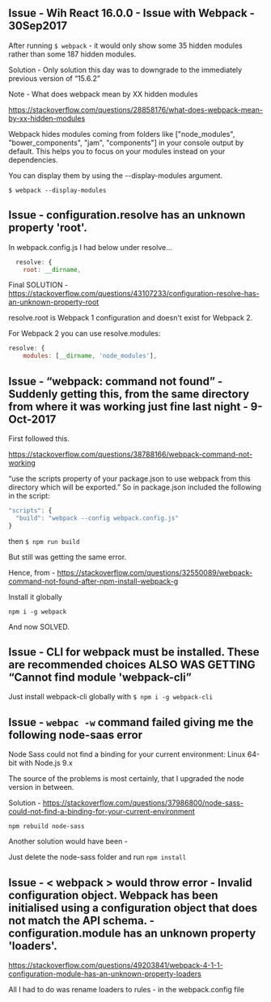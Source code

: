 ## Issue - Wih React 16.0.0 - Issue with Webpack  - 30Sep2017

After running ``$ webpack`` - it would only show some 35 hidden modules rather than some 187 hidden modules.

Solution - Only solution this day was to downgrade to the immediately previous version of “15.6.2”


Note - What does webpack mean by XX hidden modules

https://stackoverflow.com/questions/28858176/what-does-webpack-mean-by-xx-hidden-modules

Webpack hides modules coming from folders like ["node_modules", "bower_components", "jam", "components"] in your console output by default. This helps you to focus on your modules instead on your dependencies.

You can display them by using the --display-modules argument.

``$ webpack --display-modules``

## Issue - configuration.resolve has an unknown property 'root'.

In webpack.config.js I had below under resolve…

```.js
  resolve: {
    root: __dirname,
```

Final SOLUTION - https://stackoverflow.com/questions/43107233/configuration-resolve-has-an-unknown-property-root

resolve.root is Webpack 1 configuration and doesn't exist for Webpack 2.

For Webpack 2 you can use resolve.modules:

```js
resolve: {
    modules: [__dirname, 'node_modules'],
```

## Issue - “webpack: command not found” - Suddenly getting this, from the same directory from where it was working just fine last night - 9-Oct-2017

First followed this.

https://stackoverflow.com/questions/38788166/webpack-command-not-working

“use the scripts property of your package.json to use webpack from this directory which will be exported.” So in package.json included the following in the script:

```js
"scripts": {
  "build": "webpack --config webpack.config.js"
}
```

then ``$ npm run build``

But still was getting the same error.

Hence, from - https://stackoverflow.com/questions/32550089/webpack-command-not-found-after-npm-install-webpack-g

Install it globally

``npm i -g webpack``

And now SOLVED.

## Issue - CLI for webpack must be installed. These are recommended choices  ALSO WAS GETTING “Cannot find module 'webpack-cli”

Just install webpack-cli globally with ``$ npm i -g webpack-cli``


## Issue - ``webpac -w`` command failed giving me the following node-saas error

Node Sass could not find a binding for your current environment: Linux 64-bit with Node.js 9.x

The source of the problems is most certainly, that I upgraded the node version in between.

Solution -
https://stackoverflow.com/questions/37986800/node-sass-could-not-find-a-binding-for-your-current-environment

``npm rebuild node-sass``

Another solution would have been -

Just delete the node-sass folder and run ``npm install``


## Issue - < webpack > would throw error - Invalid configuration object. Webpack has been initialised using a configuration object that does not match the API schema. - configuration.module has an unknown property 'loaders'.

https://stackoverflow.com/questions/49203841/webpack-4-1-1-configuration-module-has-an-unknown-property-loaders

All I had to do was rename loaders to rules   -  in the webpack.config file